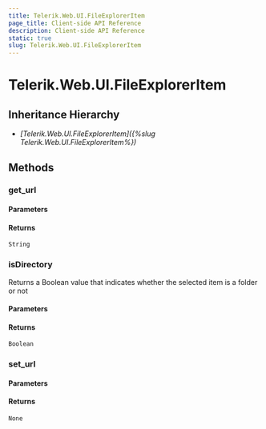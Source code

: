 ```yaml
---
title: Telerik.Web.UI.FileExplorerItem
page_title: Client-side API Reference
description: Client-side API Reference
static: true
slug: Telerik.Web.UI.FileExplorerItem
---
```


# Telerik.Web.UI.FileExplorerItem  

## Inheritance Hierarchy

* *[Telerik.Web.UI.FileExplorerItem]({%slug Telerik.Web.UI.FileExplorerItem%})*

## Methods

### get_url

#### Parameters

#### Returns

`String` 

### isDirectory

Returns a Boolean value that indicates whether the selected item is a folder or not

#### Parameters

#### Returns

`Boolean` 

### set_url

#### Parameters

#### Returns

`None`

 


